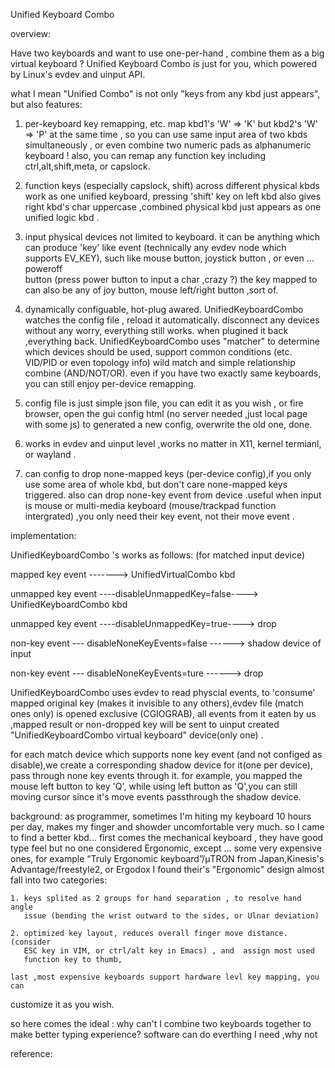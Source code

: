 Unified Keyboard Combo 

overview:

Have two keyboards and want to use one-per-hand , combine them as a big 
virtual keyboard ? Unified Keyboard Combo is just for you, which powered by
Linux's evdev and uinput API.

what I mean "Unified Combo" is not only "keys from any kbd just appears",
but also features:

  1. per-keyboard key remapping, etc. map kbd1's 'W' => 'K' but kbd2's 
     'W' => 'P'  at the same time , so you can use same input area 
     of two kbds simultaneously , or even combine two numeric pads as 
     alphanumeric keyboard ! also, you can remap any function key including
     ctrl,alt,shift,meta, or capslock.

  2. function keys (especially capslock, shift) across different physical kbds
     work as one unified keyboard, pressing 'shift'  key on left kbd also 
     gives right kbd's char uppercase ,combined physical kbd just appears as 
     one unified logic kbd .
     
  3. input physical devices not limited to keyboard. it can be anything which
     can produce 'key' like event (technically any evdev node which supports 
     EV_KEY), such like mouse button, joystick button , or even ... poweroff    
     button (press power button to input a char ,crazy ?) the key mapped to 
     can also be any of joy button, mouse left/right button ,sort of.

  4. dynamically configuable, hot-plug awared. UnifiedKeyboardCombo watches 
     the config file , reload it automatically. disconnect any devices without
     any worry, everything still works. when plugined it back ,everything back.
     UnifiedKeyboardCombo uses "matcher" to determine which devices should be 
     used, support common conditions (etc. VID/PID or even topology info) wild 
     match and simple relationship combine (AND/NOT/OR). even if you have two 
     exactly same keyboards, you can still enjoy per-device remapping.
  
  5. config file is just simple json file, you can edit it as you wish , or 
     fire browser, open the gui config html (no server needed ,just local page 
     with some js) to generated a new config, overwrite the old one, done.
     
  6. works in evdev and uinput level ,works no matter in X11, kernel termianl,
     or wayland .

  7. can config to drop none-mapped keys (per-device config),if you only use
     some area of whole kbd, but don't care none-mapped keys triggered. also 
     can drop none-key event from device .useful when input is mouse or 
     multi-media keyboard (mouse/trackpad function intergrated) ,you only need
     their key event, not their move event .


implementation:

  UnifiedKeyboardCombo 's works as follows: (for matched input device)


mapped key event -------> UnifiedVirtualCombo kbd

unmapped key event ----disableUnmappedKey=false---->  UnifiedKeyboardCombo kbd 

unmapped key event ----disableUnmappedKey=true---->  drop

non-key event --- disableNoneKeyEvents=false ------> shadow device of input 

non-key event --- disableNoneKeyEvents=ture ------> drop


  
   UnifiedKeyboardCombo uses evdev to read physcial events, to 'consume' 
mapped original key (makes it invisible to any others),evdev file (match ones
only) is opened exclusive (CGIOGRAB), all events from it eaten by us ,mapped 
result or non-dropped key will be sent to uinput created "UnifiedKeyboardCombo
 virtual keyboard" device(only one) .

   for each match device which supports none key event (and not configed as 
disable),we create a corresponding shadow device for it(one per device), pass 
through none key events through it. for example, you mapped the mouse left 
button to key 'Q', while using left button as 'Q',you can still moving cursor 
since it's move events passthrough the shadow device.




background:
   as programmer, sometimes I'm hiting my keyboard 10 hours per day, makes my
finger and showder uncomfortable very much. so I came to find a better kbd...
first comes the mechanical keyboard ,  they have good type feel but no one
considered Ergonomic,  except ... some very expensive ones, for example “Truly 
Ergonomic keyboard”/μTRON from Japan,Kinesis's Advantage/freestyle2, or Ergodox 
I found their's "Ergonomic" design almost fall into two categories:

    1. keys splited as 2 groups for hand separation , to resolve hand angle
       issue (bending the wrist outward to the sides, or Ulnar deviation)

    2. optimized key layout, reduces overall finger move distance. (consider 
       ESC key in VIM, or ctrl/alt key in Emacs) , and  assign most used 
       function key to thumb, 

    last ,most expensive keyboards support hardware levl key mapping, you can 
customize it as you wish. 

   so here comes the ideal : why can't I combine two keyboards together to 
make better typing  experience? software can do everthing I need ,why not 
    

reference:

